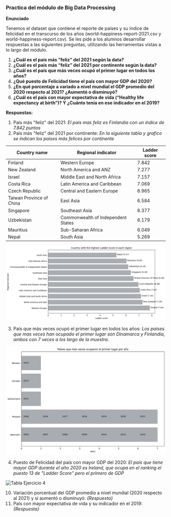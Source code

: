 
### Practica del módulo de Big Data Processing

**Enunciado**

Tenemos el dataset que contiene el reporte de países y su índice de felicidad en el transcurso de los años (world-happiness-report-2021.csv y world-happiness-report.csv). Se les pide a los alumnos desarrollar respuestas a las siguientes preguntas, utilizando las herramientas vistas a lo largo del módulo.

1. **¿Cuál es el país más “feliz” del 2021 según la data?**
2. **¿Cuál es el país más “feliz” del 2021 por continente según la data?**
3. **¿Cuál es el país que más veces ocupó el primer lugar en todos los años?**
4. **¿Qué puesto de Felicidad tiene el país con mayor GDP del 2020?**
5. **¿En qué porcentaje a variado a nivel mundial el GDP promedio del 2020 respecto al 2021? ¿Aumentó o disminuyó?**
6. **¿Cuál es el país con mayor expectativa de vida (“Healthy life expectancy at birth”)? Y ¿Cuánto tenía en ese indicador en el 2019?**

**Respuestas:**

1. País más "feliz" del 2021:
   *El pais mas feliz es Finlandia con un índice de  7.842 puntos*
3. País más "feliz" del 2021 por continente:
   *En la siguiente tabla y grafico se indican los paises más felices por continente*
   
| Country name           | Regional indicator             | Ladder score |
|------------------------|--------------------------------|--------------|
| Finland                | Western Europe                 | 7.842        |
| New Zealand            | North America and ANZ          | 7.277        |
| Israel                 | Middle East and North Africa   | 7.157        |
| Costa Rica             | Latin America and Caribbean    | 7.069        |
| Czech Republic         | Central and Eastern Europe     | 6.965        |
| Taiwan Province of China| East Asia                      | 6.584        |
| Singapore              | Southeast Asia                 | 6.377        |
| Uzbekistan             | Commonwealth of Independent States | 6.179     |
| Mauritius              | Sub-Saharan Africa             | 6.049        |
| Nepal                  | South Asia                     | 5.269        |


![Tabla Ejercicio 2](https://github.com/FLD1990/BigDataProcessingKc/raw/main/Tablas/Tabla%20Ejercicio%202.png)


3. País que más veces ocupó el primer lugar en todos los años:
   *Los paises que mas veces han ocupado el primer lugar son Dinamarca y Finlandia, ambos con 7 veces a los largo de la muestra.*

![Tabla Ejercicio 3](https://github.com/FLD1990/BigDataProcessingKc/raw/main/Tablas/Tabla%20ejercicio%203.png)

   
4. Puesto de Felicidad del país con mayor GDP del 2020:
 *El pais que tiene mayor GDP durante el año 2020 es Ireland, que ocupa en el ranking el puesto 13 de "Ladder Score" pero el primero de GDP*

![Tabla Ejercicio 4]()

10. Variación porcentual del GDP promedio a nivel mundial (2020 respecto al 2021) y si aumentó o disminuyó: *{Respuesta}*
11. País con mayor expectativa de vida y su indicador en el 2019: *{Respuesta}*
